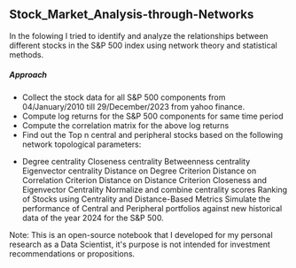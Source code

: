 ## Stock_Market_Analysis-through-Networks
In the folowing I tried to identify and analyze the relationships between different stocks in the S&P 500 index using network theory and statistical methods.

##### Approach
- Collect the stock data for all S&P 500 components from 04/January/2010 till 29/December/2023 from yahoo finance.
- Compute log returns for the S&P 500 components for same time period
- Compute the correlation matrix for the above log returns
- Find out the Top n central and peripheral stocks based on the following network topological parameters:
* Degree centrality
Closeness centrality
Betweenness centrality
Eigenvector centrality
Distance on Degree Criterion
Distance on Correlation Criterion
Distance on Distance Criterion
Closeness and Eigenvector Centrality
Normalize and combine centrality scores
Ranking of Stocks using Centrality and Distance-Based Metrics
Simulate the performance of Central and Peripheral portfolios against new historical data of the year 2024 for the S&P 500.

Note: This is an open-source notebook that I developed for my personal research as a Data Scientist, it's purpose is not intended for investment recommendations or propositions.
